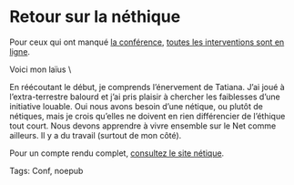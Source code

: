 # Retour sur la néthique

Pour ceux qui ont manqué [la conférence](/2007/03/08/la-nethique/), [toutes les interventions sont en ligne](http://carrefour-numerique.cite-sciences.fr/-La-Nethique-Vivre-ensemble-sur-le).

Voici mon laïus \

En réécoutant le début, je comprends l’énervement de Tatiana. J’ai joué à l’extra-terrestre balourd et j’ai pris plaisir à chercher les faiblesses d’une initiative louable. Oui nous avons besoin d’une nétique, ou plutôt de nétiques, mais je crois qu’elles ne doivent en rien différencier de l’éthique tout court. Nous devons apprendre à vivre ensemble sur le Net comme ailleurs. Il y a du travail (surtout de mon côté).

Pour un compte rendu complet, [consultez le site nétique](http://nethique.info/2007/03/25/journee-nethique-vivre-ensemble-sur-le-net-compte-rendu-du-10-mars/).

Tags: Conf, noepub